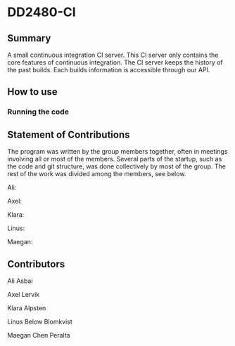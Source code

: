 # DD2480-CI
## Summary

A small continuous integration CI server. This CI server only contains the core features of continuous integration. The CI server keeps the history of the past builds. Each builds information is accessible through our API. 

## How to use

### Running the code

## Statement of Contributions

The program was written by the group members together, often in meetings involving all or most of the members. Several parts of the startup, such as the code and git structure, was done collectively by most of the group. The rest of the work was divided among the members, see below.

Ali:

Axel:

Klara:

Linus:

Maegan:

## Contributors

Ali Asbai

Axel Lervik

Klara Alpsten

Linus Below Blomkvist

Maegan Chen Peralta
